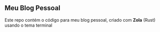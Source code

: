 ## Meu Blog Pessoal

Este repo contém o código para meu blog pessoal, criado com **Zola** (Rust) usando o tema terminal
